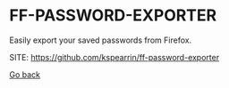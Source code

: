 # FF-PASSWORD-EXPORTER
 
 Easily export your saved passwords from Firefox.
 
 SITE: https://github.com/kspearrin/ff-password-exporter

 [Go back](https://portable-linux-apps.github.io/apps.html)
